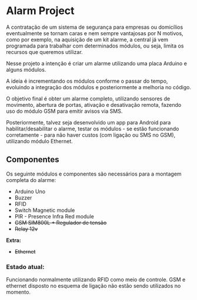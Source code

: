 # Alarm Project

A contratação de um sistema de segurança para empresas ou domicílios eventualmente se tornam caras e nem sempre vantajosas por N motivos, como por exemplo, na aquisição de um kit alarme, a central já vem programada para trabalhar com determinados módulos, ou seja, limita os recursos que queremos utilizar.

Nesse projeto a intenção é criar um alarme utilizando uma placa Arduino e alguns módulos.

A ideia é incrementando os módulos conforme o passar do tempo, evoluindo a integração dos módulos e posteriormente a melhoria no código.

O objetivo final é obter um alarme completo, utilizando sensores de movimento, abertura de portas, ativação e desativação remota, fazendo uso do módulo GSM para emitir avisos via SMS.

Posteriormente, talvez seja desenvolvido um app para Android para habilitar/desabilitar o alarme, testar os módulos - se estão funcionando corretamente - para não haver custos (com ligação ou SMS no GSM), utilizando módulo Ethernet.


## Componentes

Os seguinte módulos e componentes são necessários para a montagem completa do alarme:

 * Arduino Uno 
 * Buzzer 
 * RFID
 * Switch Magnetic module
 * PIR - Presence Infra Red module
 * <s>GSM SIM800L + Regulador de tensão </s>
 * <s>Relay 12v </s>
 
 **Extra:**
 * <s> Ethernet </s>


### Estado atual:
Funcionando normalmente utilizando RFID como meio de controle. GSM e ethernet disposto no esquema de ligação não estão sendo utilizados no momento.
